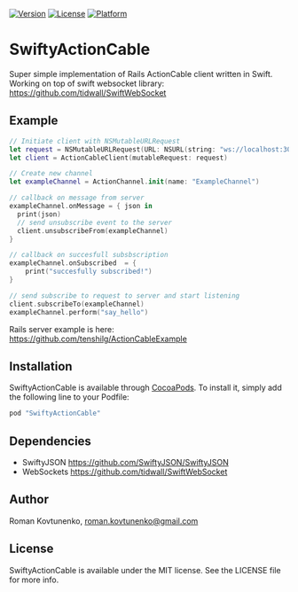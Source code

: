 
[![Version](https://img.shields.io/cocoapods/v/SwiftyActionCable.svg?style=flat)](http://cocoapods.org/pods/SwiftyActionCable)
[![License](https://img.shields.io/cocoapods/l/SwiftyActionCable.svg?style=flat)](http://cocoapods.org/pods/SwiftyActionCable)
[![Platform](https://img.shields.io/cocoapods/p/SwiftyActionCable.svg?style=flat)](http://cocoapods.org/pods/SwiftyActionCable)
# SwiftyActionCable
Super simple implementation of Rails ActionCable client written in Swift.
Working on top of swift websocket library: https://github.com/tidwall/SwiftWebSocket

## Example

```swift
// Initiate client with NSMutableURLRequest
let request = NSMutableURLRequest(URL: NSURL(string: "ws://localhost:3000/cable")!)
let client = ActionCableClient(mutableRequest: request)

// Create new channel
let exampleChannel = ActionChannel.init(name: "ExampleChannel")

// callback on message from server
exampleChannel.onMessage = { json in
  print(json)
  // send unsubscribe event to the server
  client.unsubscribeFrom(exampleChannel)
}

// callback on succesfull subsbscription
exampleChannel.onSubscribed  = {
    print("succesfully subscribed!")
}

// send subscribe to request to server and start listening
client.subscribeTo(exampleChannel)
exampleChannel.perform("say_hello")
```
Rails server example is here: https://github.com/tenshilg/ActionCableExample
## Installation

SwiftyActionCable is available through [CocoaPods](http://cocoapods.org). To install
it, simply add the following line to your Podfile:

```ruby
pod "SwiftyActionCable"
```

## Dependencies
  * SwiftyJSON https://github.com/SwiftyJSON/SwiftyJSON
  * WebSockets https://github.com/tidwall/SwiftWebSocket

## Author

Roman Kovtunenko, roman.kovtunenko@gmail.com

## License

SwiftyActionCable is available under the MIT license. See the LICENSE file for more info.
